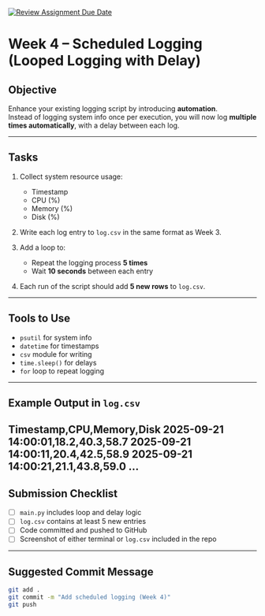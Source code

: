 [![Review Assignment Due Date](https://classroom.github.com/assets/deadline-readme-button-22041afd0340ce965d47ae6ef1cefeee28c7c493a6346c4f15d667ab976d596c.svg)](https://classroom.github.com/a/iOvLDKk-)
# Week 4 – Scheduled Logging (Looped Logging with Delay)

## Objective

Enhance your existing logging script by introducing **automation**.  
Instead of logging system info once per execution, you will now log **multiple times automatically**, with a delay between each log.

---

## Tasks

1. Collect system resource usage:
   - Timestamp
   - CPU (%)
   - Memory (%)
   - Disk (%)

2. Write each log entry to `log.csv` in the same format as Week 3.

3. Add a loop to:
   - Repeat the logging process **5 times**
   - Wait **10 seconds** between each entry

4. Each run of the script should add **5 new rows** to `log.csv`.

---

## Tools to Use

- `psutil` for system info  
- `datetime` for timestamps  
- `csv` module for writing  
- `time.sleep()` for delays  
- `for` loop to repeat logging

---

## Example Output in `log.csv`
Timestamp,CPU,Memory,Disk
2025-09-21 14:00:01,18.2,40.3,58.7
2025-09-21 14:00:11,20.4,42.5,58.9
2025-09-21 14:00:21,21.1,43.8,59.0
…
---

## Submission Checklist

- [ ] `main.py` includes loop and delay logic  
- [ ] `log.csv` contains at least 5 new entries  
- [ ] Code committed and pushed to GitHub  
- [ ] Screenshot of either terminal or `log.csv` included in the repo

---

## Suggested Commit Message

```bash
git add .
git commit -m "Add scheduled logging (Week 4)"
git push
